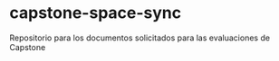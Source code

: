 # capstone-space-sync
Repositorio para los documentos solicitados para las evaluaciones de Capstone
